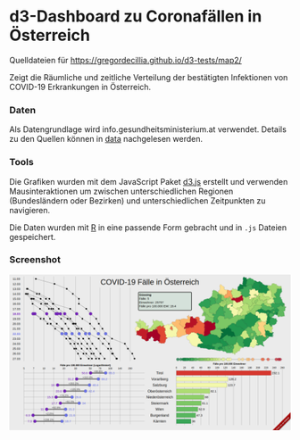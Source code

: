 # d3-Dashboard zu Coronafällen in Österreich

Quelldateien für https://gregordecillia.github.io/d3-tests/map2/

Zeigt die Räumliche und zeitliche Verteilung der bestätigten Infektionen von COVID-19 Erkrankungen in Österreich. 

### Daten

Als Datengrundlage wird info.gesundheitsministerium.at verwendet. Details zu den Quellen können in [data](data) nachgelesen werden.

### Tools

Die Grafiken wurden mit dem JavaScript Paket [d3.js](https://d3js.org/) erstellt und verwenden Mausinteraktionen um zwischen unterschiedlichen Regionen (Bundesländern oder Bezirken) und unterschiedlichen Zeitpunkten zu navigieren.

Die Daten wurden mit [R](https://www.r-project.org/) in eine passende Form gebracht und in `.js` Dateien gespeichert.

### Screenshot

![img](www/screenshot.png)
